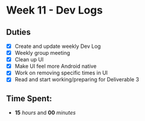 # Week 11 - Dev Logs

## Duties
 - [X] Create and update weekly Dev Log
 - [X] Weekly group meeting
 - [X] Clean up UI
 - [X] Make UI feel more Android native
 - [X] Work on removing specific times in UI
 - [X] Read and start working/preparing for Deliverable 3

## Time Spent:
* **15** _hours_ and **00** _minutes_
